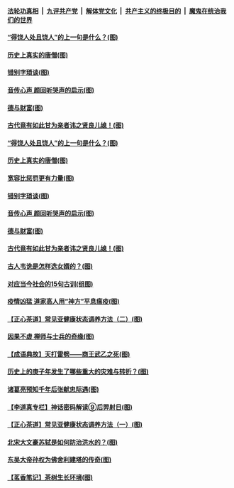 ####  [法轮功真相](../../../../basic/blob/master/README.md?t=07030202) &nbsp;|&nbsp; [九评共产党](../../../../9ping.md/blob/master/README.md?t=07030202) &nbsp;|&nbsp; [解体党文化](../../../../jtdwh.md/blob/master/README.md?t=07030202)  &nbsp;|&nbsp; [共产主义的终极目的](../../../../gczydzjmd.md/blob/master/README.md?t=07030202) &nbsp;|&nbsp; [魔鬼在统治我们的世界](../../../../mgztzwmdsj.md/blob/master/README.md?t=07030202) 

#### [“得饶人处且饶人”的上一句是什么？(图)](../pages/p7/938333.md?t=07030202) 

#### [历史上真实的唐僧(图)](../pages/p7/938101.md?t=07030202) 

#### [错别字琐谈(图)](../pages/p7/938316.md?t=07030202) 

#### [音传心声 颜回听哭声的启示(图)](../pages/p7/938099.md?t=07030202) 

#### [德与财富(图)](../pages/p7/938218.md?t=07030202) 

#### [古代竟有如此甘为亲者讳之贤良儿媳！(图)](../pages/p7/938117.md?t=07030202) 

#### [“得饶人处且饶人”的上一句是什么？(图)](../pages/p7/938333.md?t=07030202) 

#### [历史上真实的唐僧(图)](../pages/p7/938101.md?t=07030202) 

#### [宽容比惩罚更有力量(图)](../pages/p7/938280.md?t=07030202) 

#### [错别字琐谈(图)](../pages/p7/938316.md?t=07030202) 

#### [音传心声 颜回听哭声的启示(图)](../pages/p7/938099.md?t=07030202) 

#### [德与财富(图)](../pages/p7/938218.md?t=07030202) 

#### [古代竟有如此甘为亲者讳之贤良儿媳！(图)](../pages/p7/938117.md?t=07030202) 

#### [古人韦诜是怎样选女婿的？(图)](../pages/p7/938100.md?t=07030202) 

#### [对应当今社会的15句古训(组图)](../pages/p7/938097.md?t=07030202) 

#### [疫情凶猛 道家高人用“神方”平息瘟疫(图)](../pages/p7/938004.md?t=07030202) 

#### [【正心茶道】常见亚健康状态调养方法（二）(图)](../pages/p7/937559.md?t=07030202) 

#### [因果不虚 禅师与士兵的奇缘(图)](../pages/p7/938092.md?t=07030202) 

#### [【成语典故】天打雷劈——商王武乙之死(图)](../pages/p7/937782.md?t=07030202) 

#### [历史上的庚子年发生了哪些重大的灾难与转折？(图)](../pages/p7/937991.md?t=07030202) 

#### [诸葛亮预知千年后张献忠际遇(图)](../pages/p7/937564.md?t=07030202) 

#### [【李道真专栏】神话密码解读⑨后羿射日(图)](../pages/p7/937560.md?t=07030202) 

#### [【正心茶道】常见亚健康状态调养方法（一）(图)](../pages/p7/937556.md?t=07030202) 

#### [北宋大文豪苏轼是如何防治洪水的？(图)](../pages/p7/937874.md?t=07030202) 

#### [东吴大帝孙权为佛舍利建塔的传奇(图)](../pages/p7/937764.md?t=07030202) 

#### [【茗香笔记】茶树生长环境(图)](../pages/p7/937562.md?t=07030202) 

